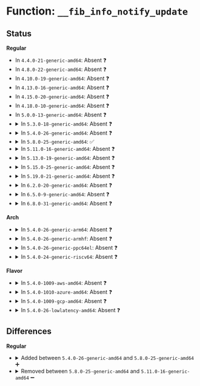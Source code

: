 # Function: <code>__fib_info_notify_update</code>

## Status
<b>Regular</b>
<ul>
<li>
In <code>4.4.0-21-generic-amd64</code>: Absent ❓
</li>
<li>
In <code>4.8.0-22-generic-amd64</code>: Absent ❓
</li>
<li>
In <code>4.10.0-19-generic-amd64</code>: Absent ❓
</li>
<li>
In <code>4.13.0-16-generic-amd64</code>: Absent ❓
</li>
<li>
In <code>4.15.0-20-generic-amd64</code>: Absent ❓
</li>
<li>
In <code>4.18.0-10-generic-amd64</code>: Absent ❓
</li>
<li>
In <code>5.0.0-13-generic-amd64</code>: Absent ❓
</li>
<li>
<details>
<summary>In <code>5.3.0-18-generic-amd64</code>: Absent ❓</summary>

```json
{
  "name": "__fib_info_notify_update",
  "collision_type": "Unique Static",
  "inline_type": "Full",
  "funcs": [
    {
      "addr": 18446744071589126477,
      "name": "__fib_info_notify_update",
      "external": false,
      "loc": "net/ipv4/fib_trie.c:1948",
      "file": "net/ipv4/fib_trie.c",
      "inline": "not declared, inlined",
      "caller_inline": [
        "net/ipv4/fib_trie.c:fib_info_notify_update"
      ],
      "caller_func": []
    }
  ],
  "symbols": []
}
```
</details>
</li>
<li>
<details>
<summary>In <code>5.4.0-26-generic-amd64</code>: Absent ❓</summary>

```json
{
  "name": "__fib_info_notify_update",
  "collision_type": "Unique Static",
  "inline_type": "Full",
  "funcs": [
    {
      "addr": 18446744071589350572,
      "name": "__fib_info_notify_update",
      "external": false,
      "loc": "net/ipv4/fib_trie.c:1948",
      "file": "net/ipv4/fib_trie.c",
      "inline": "not declared, inlined",
      "caller_inline": [
        "net/ipv4/fib_trie.c:fib_info_notify_update"
      ],
      "caller_func": []
    }
  ],
  "symbols": []
}
```
</details>
</li>
<li>
<details>
<summary>In <code>5.8.0-25-generic-amd64</code>: ✅</summary>

```c
void __fib_info_notify_update(struct net * net, struct fib_table * tb, struct nl_info * info)
```

```json
{
  "name": "__fib_info_notify_update",
  "collision_type": "Unique Static",
  "inline_type": "No",
  "funcs": [
    {
      "addr": 18446744071590322000,
      "name": "__fib_info_notify_update",
      "external": false,
      "loc": "net/ipv4/fib_trie.c:2059",
      "file": "net/ipv4/fib_trie.c",
      "inline": "seen, unknown",
      "caller_inline": [],
      "caller_func": [
        "net/ipv4/fib_trie.c:fib_info_notify_update"
      ]
    }
  ],
  "symbols": [
    {
      "addr": 18446744071590322000,
      "name": "__fib_info_notify_update",
      "section": ".text",
      "bind": "STB_LOCAL",
      "size": 376
    }
  ]
}
```
</details>
</li>
<li>
<details>
<summary>In <code>5.11.0-16-generic-amd64</code>: Absent ❓</summary>

```json
{
  "name": "__fib_info_notify_update",
  "collision_type": "Unique Static",
  "inline_type": "Selective",
  "funcs": [
    {
      "addr": 18446744071590372960,
      "name": "__fib_info_notify_update",
      "external": false,
      "loc": "net/ipv4/fib_trie.c:2059",
      "file": "net/ipv4/fib_trie.c",
      "inline": "not declared, inlined",
      "caller_inline": [],
      "caller_func": [
        "net/ipv4/fib_trie.c:fib_info_notify_update"
      ]
    }
  ],
  "symbols": [
    {
      "addr": 18446744071590372960,
      "name": "__fib_info_notify_update.constprop.0",
      "section": ".text",
      "bind": "STB_LOCAL",
      "size": 221
    }
  ]
}
```
</details>
</li>
<li>
<details>
<summary>In <code>5.13.0-19-generic-amd64</code>: Absent ❓</summary>

```json
{
  "name": "__fib_info_notify_update",
  "collision_type": "Unique Static",
  "inline_type": "Full",
  "funcs": [
    {
      "addr": 18446744071590300572,
      "name": "__fib_info_notify_update",
      "external": false,
      "loc": "net/ipv4/fib_trie.c:2096",
      "file": "net/ipv4/fib_trie.c",
      "inline": "not declared, inlined",
      "caller_inline": [
        "net/ipv4/fib_trie.c:fib_info_notify_update"
      ],
      "caller_func": []
    }
  ],
  "symbols": []
}
```
</details>
</li>
<li>
<details>
<summary>In <code>5.15.0-25-generic-amd64</code>: Absent ❓</summary>

```json
{
  "name": "__fib_info_notify_update",
  "collision_type": "Unique Static",
  "inline_type": "Full",
  "funcs": [
    {
      "addr": 18446744071591087951,
      "name": "__fib_info_notify_update",
      "external": false,
      "loc": "net/ipv4/fib_trie.c:2100",
      "file": "net/ipv4/fib_trie.c",
      "inline": "not declared, inlined",
      "caller_inline": [
        "net/ipv4/fib_trie.c:fib_info_notify_update"
      ],
      "caller_func": []
    }
  ],
  "symbols": []
}
```
</details>
</li>
<li>
<details>
<summary>In <code>5.19.0-21-generic-amd64</code>: Absent ❓</summary>

```json
{
  "name": "__fib_info_notify_update",
  "collision_type": "Unique Static",
  "inline_type": "Full",
  "funcs": [
    {
      "addr": 18446744071592738432,
      "name": "__fib_info_notify_update",
      "external": false,
      "loc": "net/ipv4/fib_trie.c:2109",
      "file": "net/ipv4/fib_trie.c",
      "inline": "not declared, inlined",
      "caller_inline": [
        "net/ipv4/fib_trie.c:fib_info_notify_update"
      ],
      "caller_func": []
    }
  ],
  "symbols": []
}
```
</details>
</li>
<li>
<details>
<summary>In <code>6.2.0-20-generic-amd64</code>: Absent ❓</summary>

```json
{
  "name": "__fib_info_notify_update",
  "collision_type": "Unique Static",
  "inline_type": "Full",
  "funcs": [
    {
      "addr": 18446744071594609344,
      "name": "__fib_info_notify_update",
      "external": false,
      "loc": "net/ipv4/fib_trie.c:2111",
      "file": "net/ipv4/fib_trie.c",
      "inline": "not declared, inlined",
      "caller_inline": [
        "net/ipv4/fib_trie.c:fib_info_notify_update"
      ],
      "caller_func": []
    }
  ],
  "symbols": []
}
```
</details>
</li>
<li>
<details>
<summary>In <code>6.5.0-9-generic-amd64</code>: Absent ❓</summary>

```json
{
  "name": "__fib_info_notify_update",
  "collision_type": "Unique Static",
  "inline_type": "Full",
  "funcs": [
    {
      "addr": 18446744071595001296,
      "name": "__fib_info_notify_update",
      "external": false,
      "loc": "net/ipv4/fib_trie.c:2111",
      "file": "net/ipv4/fib_trie.c",
      "inline": "not declared, inlined",
      "caller_inline": [
        "net/ipv4/fib_trie.c:fib_info_notify_update"
      ],
      "caller_func": []
    }
  ],
  "symbols": []
}
```
</details>
</li>
<li>
<details>
<summary>In <code>6.8.0-31-generic-amd64</code>: Absent ❓</summary>

```json
{
  "name": "__fib_info_notify_update",
  "collision_type": "Unique Static",
  "inline_type": "Full",
  "funcs": [
    {
      "addr": 18446744071595813968,
      "name": "__fib_info_notify_update",
      "external": false,
      "loc": "net/ipv4/fib_trie.c:2117",
      "file": "net/ipv4/fib_trie.c",
      "inline": "not declared, inlined",
      "caller_inline": [
        "net/ipv4/fib_trie.c:fib_info_notify_update"
      ],
      "caller_func": []
    }
  ],
  "symbols": []
}
```
</details>
</li>
</ul>
<b>Arch</b>
<ul>
<li>
<details>
<summary>In <code>5.4.0-26-generic-arm64</code>: Absent ❓</summary>

```json
{
  "name": "__fib_info_notify_update",
  "collision_type": "Unique Static",
  "inline_type": "Full",
  "funcs": [
    {
      "addr": 18446603336502990976,
      "name": "__fib_info_notify_update",
      "external": false,
      "loc": "net/ipv4/fib_trie.c:1948",
      "file": "net/ipv4/fib_trie.c",
      "inline": "not declared, inlined",
      "caller_inline": [
        "net/ipv4/fib_trie.c:fib_info_notify_update"
      ],
      "caller_func": []
    }
  ],
  "symbols": []
}
```
</details>
</li>
<li>
<details>
<summary>In <code>5.4.0-26-generic-armhf</code>: Absent ❓</summary>

```json
{
  "name": "__fib_info_notify_update",
  "collision_type": "Unique Static",
  "inline_type": "Full",
  "funcs": [
    {
      "addr": 3235680812,
      "name": "__fib_info_notify_update",
      "external": false,
      "loc": "net/ipv4/fib_trie.c:1948",
      "file": "net/ipv4/fib_trie.c",
      "inline": "not declared, inlined",
      "caller_inline": [
        "net/ipv4/fib_trie.c:fib_info_notify_update"
      ],
      "caller_func": []
    }
  ],
  "symbols": []
}
```
</details>
</li>
<li>
<details>
<summary>In <code>5.4.0-26-generic-ppc64el</code>: Absent ❓</summary>

```json
{
  "name": "__fib_info_notify_update",
  "collision_type": "Unique Static",
  "inline_type": "Full",
  "funcs": [
    {
      "addr": 13835058055296678632,
      "name": "__fib_info_notify_update",
      "external": false,
      "loc": "net/ipv4/fib_trie.c:1948",
      "file": "net/ipv4/fib_trie.c",
      "inline": "not declared, inlined",
      "caller_inline": [
        "net/ipv4/fib_trie.c:fib_info_notify_update"
      ],
      "caller_func": []
    }
  ],
  "symbols": []
}
```
</details>
</li>
<li>
<details>
<summary>In <code>5.4.0-24-generic-riscv64</code>: Absent ❓</summary>

```json
{
  "name": "__fib_info_notify_update",
  "collision_type": "Unique Static",
  "inline_type": "Full",
  "funcs": [
    {
      "addr": 18446743936279067406,
      "name": "__fib_info_notify_update",
      "external": false,
      "loc": "net/ipv4/fib_trie.c:1948",
      "file": "net/ipv4/fib_trie.c",
      "inline": "not declared, inlined",
      "caller_inline": [
        "net/ipv4/fib_trie.c:fib_info_notify_update"
      ],
      "caller_func": []
    }
  ],
  "symbols": []
}
```
</details>
</li>
</ul>
<b>Flavor</b>
<ul>
<li>
<details>
<summary>In <code>5.4.0-1009-aws-amd64</code>: Absent ❓</summary>

```json
{
  "name": "__fib_info_notify_update",
  "collision_type": "Unique Static",
  "inline_type": "Full",
  "funcs": [
    {
      "addr": 18446744071588956748,
      "name": "__fib_info_notify_update",
      "external": false,
      "loc": "net/ipv4/fib_trie.c:1948",
      "file": "net/ipv4/fib_trie.c",
      "inline": "not declared, inlined",
      "caller_inline": [
        "net/ipv4/fib_trie.c:fib_info_notify_update"
      ],
      "caller_func": []
    }
  ],
  "symbols": []
}
```
</details>
</li>
<li>
<details>
<summary>In <code>5.4.0-1010-azure-amd64</code>: Absent ❓</summary>

```json
{
  "name": "__fib_info_notify_update",
  "collision_type": "Unique Static",
  "inline_type": "Full",
  "funcs": [
    {
      "addr": 18446744071588668684,
      "name": "__fib_info_notify_update",
      "external": false,
      "loc": "net/ipv4/fib_trie.c:1948",
      "file": "net/ipv4/fib_trie.c",
      "inline": "not declared, inlined",
      "caller_inline": [
        "net/ipv4/fib_trie.c:fib_info_notify_update"
      ],
      "caller_func": []
    }
  ],
  "symbols": []
}
```
</details>
</li>
<li>
<details>
<summary>In <code>5.4.0-1009-gcp-amd64</code>: Absent ❓</summary>

```json
{
  "name": "__fib_info_notify_update",
  "collision_type": "Unique Static",
  "inline_type": "Full",
  "funcs": [
    {
      "addr": 18446744071589393132,
      "name": "__fib_info_notify_update",
      "external": false,
      "loc": "net/ipv4/fib_trie.c:1948",
      "file": "net/ipv4/fib_trie.c",
      "inline": "not declared, inlined",
      "caller_inline": [
        "net/ipv4/fib_trie.c:fib_info_notify_update"
      ],
      "caller_func": []
    }
  ],
  "symbols": []
}
```
</details>
</li>
<li>
<details>
<summary>In <code>5.4.0-26-lowlatency-amd64</code>: Absent ❓</summary>

```json
{
  "name": "__fib_info_notify_update",
  "collision_type": "Unique Static",
  "inline_type": "Full",
  "funcs": [
    {
      "addr": 18446744071589436220,
      "name": "__fib_info_notify_update",
      "external": false,
      "loc": "net/ipv4/fib_trie.c:1948",
      "file": "net/ipv4/fib_trie.c",
      "inline": "not declared, inlined",
      "caller_inline": [
        "net/ipv4/fib_trie.c:fib_info_notify_update"
      ],
      "caller_func": []
    }
  ],
  "symbols": []
}
```
</details>
</li>
</ul>

## Differences
<b>Regular</b>
<ul>
<li>
<details>
<summary>Added between <code>5.4.0-26-generic-amd64</code> and <code>5.8.0-25-generic-amd64</code> ➕</summary>

```c
void __fib_info_notify_update(struct net * net, struct fib_table * tb, struct nl_info * info)
```
</details>
</li>
<li>
<details>
<summary>Removed between <code>5.8.0-25-generic-amd64</code> and <code>5.11.0-16-generic-amd64</code> ➖</summary>

```c
void __fib_info_notify_update(struct net * net, struct fib_table * tb, struct nl_info * info)
```
</details>
</li>
</ul>
